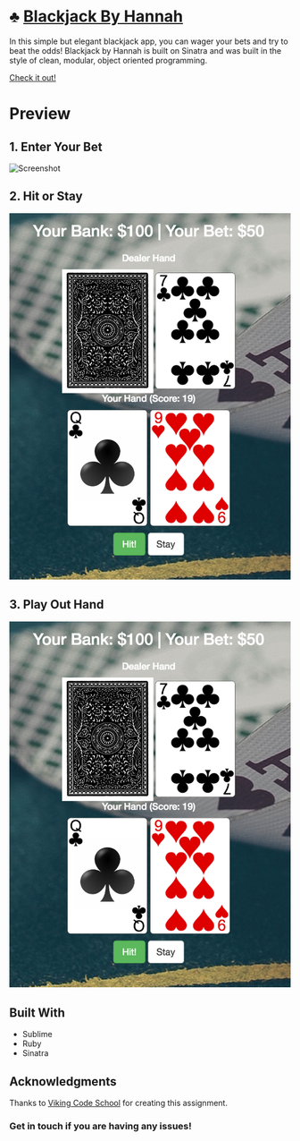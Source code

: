 # ♣️ [Blackjack By Hannah](http://blackjackbyhannah.herokuapp.com/)

 In this simple but elegant blackjack app, you can wager your bets and try to beat the odds! Blackjack by Hannah is built on Sinatra and was built in the style of clean, modular, object oriented programming.

[Check it out!](https://mysterious-hollows-19482.herokuapp.com)

# Preview

## 1. Enter Your Bet
![Screenshot](screenshots/screenshot3.png)

## 2. Hit or Stay

![Screenshot](screenshots/screenshot2.png)

## 3. Play Out Hand
![Screenshot](screenshots/screenshot2.png)

## Built With

* Sublime
* Ruby
* Sinatra

## Acknowledgments
Thanks to [Viking Code School](https://github.com/vikingeducation) for creating this assignment.

### Get in touch if you are having any issues!